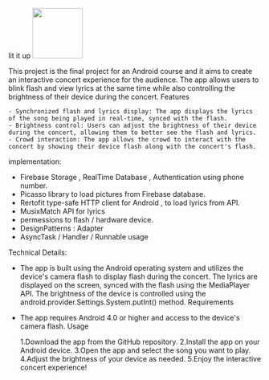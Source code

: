 lit it up <img src="https://user-images.githubusercontent.com/66652532/215299446-039f8f2d-cf6b-49e9-a486-0f8499c8bc54.jpg" width="100" height="100">


This project is the final project for an Android course and it aims to create an interactive concert experience for the audience. The app allows users to blink flash and view lyrics at the same time while also controlling the brightness of their device during the concert.
Features

    - Synchronized flash and lyrics display: The app displays the lyrics of the song being played in real-time, synced with the flash.
    - Brightness control: Users can adjust the brightness of their device during the concert, allowing them to better see the flash and lyrics.
    - Crowd interaction: The app allows the crowd to interact with the concert by showing their device flash along with the concert's flash.
    
 
implementation:
- Firebase Storage , RealTime Database , Authentication using phone number.
- Picasso library to load pictures from Firebase database.
- Rertofit type-safe HTTP client for Android , to load lyrics from API.
- MusixMatch API for lyrics
- permessions to flash / hardware device.
- DesignPatterns : Adapter 
- AsyncTask / Handler / Runnable usage


Technical Details:

- The app is built using the Android operating system and utilizes the device's camera flash to display flash during the concert. The lyrics are displayed on the screen, synced with the flash using the MediaPlayer API. The brightness of the device is controlled using the android.provider.Settings.System.putInt() method.
Requirements

- The app requires Android 4.0 or higher and access to the device's camera flash.
Usage

    1.Download the app from the GitHub repository.
    2.Install the app on your Android device.
    3.Open the app and select the song you want to play.
    4.Adjust the brightness of your device as needed.
    5.Enjoy the interactive concert experience!

